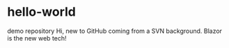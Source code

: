 # hello-world
demo repository
Hi, new to GitHub coming from a SVN background.
Blazor is the new web tech!
